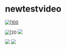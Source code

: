 # newtestvideo
[
![|100](https://s5.gifyu.com/images/Sep-21-2022-15-56-52.gif)
](https://s5.gifyu.com/images/Sep-21-2022-15-56-52.gif)

![|20](https://c.tenor.com/VVOA7SCKgmkAAAAM/test.gif)
![](https://c.tenor.com/VVOA7SCKgmkAAAAM/test.gif)

![](https://res.cloudinary.com/dkxixe3yr/image/upload/v1663779301/shareed/gif/SCR-20220921-q76_hgsnrf.png)
![](https://im2.ezgif.com/tmp/ezgif-2-ac14c6ae5f.gif)

